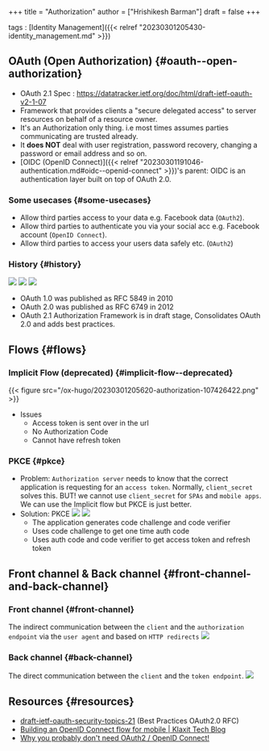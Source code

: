 +++
title = "Authorization"
author = ["Hrishikesh Barman"]
draft = false
+++

tags
: [Identity Management]({{< relref "20230301205430-identity_management.md" >}})


## OAuth (Open Authorization) {#oauth--open-authorization}

-   OAuth 2.1 Spec : <https://datatracker.ietf.org/doc/html/draft-ietf-oauth-v2-1-07>
-   Framework that provides clients a "secure delegated access" to server resources on behalf of a resource owner.
-   It's an Authorization only thing. i.e most times assumes parties communicating are trusted already.
-   It **does NOT** deal with user registration, password recovery, changing a password or email address and so on.
-   [OIDC (OpenID Connect)]({{< relref "20230301191046-authentication.md#oidc--openid-connect" >}})'s parent: OIDC is an authentication layer built on top of OAuth 2.0.


### Some usecases {#some-usecases}

-   Allow third parties access to your data e.g. Facebook data (`OAuth2`).
-   Allow third parties to authenticate you via your social acc e.g. Facebook account (`OpenID Connect`).
-   Allow third parties to access your users data safely etc. (`OAuth2`)


### History {#history}

![](/ox-hugo/20230301205620-authorization-649604655.png)
![](/ox-hugo/20230301205620-authorization-1837075738.png)
![](/ox-hugo/20230301205620-authorization-1255731018.png)

-   OAuth 1.0 was published as RFC 5849 in 2010
-   OAuth 2.0 was published as RFC 6749 in 2012
-   OAuth 2.1 Authorization Framework is in draft stage, Consolidates OAuth 2.0 and adds best practices.


## Flows {#flows}


### Implicit Flow (deprecated) {#implicit-flow--deprecated}

{{< figure src="/ox-hugo/20230301205620-authorization-107426422.png" >}}

-   Issues
    -   Access token is sent over in the url
    -   No Authorization Code
    -   Cannot have refresh token


### PKCE {#pkce}

-   Problem: `Authorization server` needs to know that the correct application is requesting for an `access token`. Normally, `client_secret` solves this. BUT! we cannot use `client_secret` for `SPAs` and `mobile apps`. We can use the Implicit flow but PKCE is just better.
-   Solution: PKCE
    ![](/ox-hugo/20230301205620-authorization-1454230454.png)
    ![](/ox-hugo/20230301205620-authorization-1157195301.png)
    -   The application generates code challenge and code verifier
    -   Uses code challenge to get one time auth code
    -   Uses auth code and code verifier to get access token and refresh token


## Front channel &amp; Back channel {#front-channel-and-back-channel}


### Front channel {#front-channel}

The indirect communication between the `client` and the `authorization endpoint` via the `user agent` and based on `HTTP redirects`
![](/ox-hugo/20230301205620-authorization-1750847747.png)


### Back channel {#back-channel}

The direct communication between the `client` and the `token endpoint`.
![](/ox-hugo/20230301205620-authorization-1908835538.png)


## Resources {#resources}

-   [draft-ietf-oauth-security-topics-21](https://datatracker.ietf.org/doc/html/draft-ietf-oauth-security-topics)  (Best Practices OAuth2.0 RFC)
-   [Building an OpenID Connect flow for mobile | Klaxit Tech Blog](https://medium.com/klaxit-techblog/openid-connect-for-mobile-apps-fcce3ec3472)
-   [Why you probably don't need OAuth2 / OpenID Connect!](https://www.ory.sh/oauth2-openid-connect-do-you-need-use-cases-examples/)
